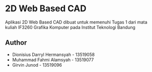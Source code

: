 # 2D Web Based CAD
Aplikasi 2D Web Based CAD dibuat untuk memenuhi Tugas 1 dari mata kuliah IF3260 Grafika Komputer pada Institut Teknologi Bandung

## Author
- Dionisius Darryl Hermansyah - 13519058
- Muhammad Fahmi Alamsyah	- 13519077
- Girvin Junod - 13519096
